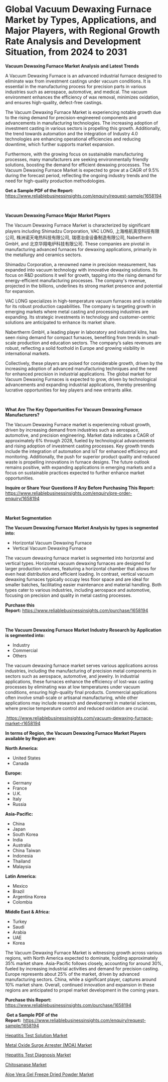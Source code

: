 <p><h1>Global Vacuum Dewaxing Furnace Market by Types, Applications, and Major Players, with Regional Growth Rate Analysis and Development Situation, from 2024 to 2031</h1></p><p><strong>Vacuum Dewaxing Furnace Market Analysis and Latest Trends</strong></p>
<p><p>A Vacuum Dewaxing Furnace is an advanced industrial furnace designed to eliminate wax from investment castings under vacuum conditions. It is essential in the manufacturing process for precision parts in various industries such as aerospace, automotive, and medical. The vacuum environment enhances the efficiency of wax removal, minimizes oxidation, and ensures high-quality, defect-free castings.</p><p>The Vacuum Dewaxing Furnace Market is experiencing notable growth due to the rising demand for precision-engineered components and advancements in manufacturing technologies. The increasing adoption of investment casting in various sectors is propelling this growth. Additionally, the trend towards automation and the integration of Industry 4.0 technologies are enhancing operational efficiencies and reducing downtime, which further supports market expansion.</p><p>Furthermore, with the growing focus on sustainable manufacturing processes, many manufacturers are seeking environmentally friendly solutions, boosting the demand for efficient dewaxing processes. The Vacuum Dewaxing Furnace Market is expected to grow at a CAGR of 9.5% during the forecast period, reflecting the ongoing industry trends and the need for high-quality production methodologies.</p></p>
<p><strong>Get a Sample PDF of the Report:&nbsp;</strong> <a href="https://www.reliablebusinessinsights.com/enquiry/request-sample/1658194?utm_campaign=48&utm_medium=2&utm_source=Github&utm_content=ia&utm_term=28092024&utm_id=vacuum-dewaxing-furnace">https://www.reliablebusinessinsights.com/enquiry/request-sample/1658194</a></p>
<p>&nbsp;</p>
<p><strong>Vacuum Dewaxing Furnace Major Market Players</strong></p>
<p><p>The Vacuum Dewaxing Furnace Market is characterized by significant players including Shimadzu Corporation, VAC LONG, 上海格航真空科技有限公司, 株洲诺天电热科技有限公司, 瑞德冶金设备制造有限公司, Nabertherm GmbH, and 北京华翔电炉科技有限公司. These companies are pivotal in manufacturing advanced furnaces for dewaxing applications, primarily in the metallurgy and ceramics sectors.</p><p>Shimadzu Corporation, a renowned name in precision measurement, has expanded into vacuum technology with innovative dewaxing solutions. Its focus on R&D positions it well for growth, tapping into the rising demand for energy-efficient manufacturing processes. The company's revenue, projected in the billions, underlines its strong market presence and potential for expansion.</p><p>VAC LONG specializes in high-temperature vacuum furnaces and is notable for its robust production capabilities. The company is targeting growth in emerging markets where metal casting and processing industries are expanding. Its strategic investments in technology and customer-centric solutions are anticipated to enhance its market share.</p><p>Nabertherm GmbH, a leading player in laboratory and industrial kilns, has seen rising demand for compact furnaces, benefiting from trends in small-scale production and education sectors. The company’s sales revenues are robust, reflecting a solid foothold in Europe and growing visibility in international markets.</p><p>Collectively, these players are poised for considerable growth, driven by the increasing adoption of advanced manufacturing techniques and the need for enhanced precision in industrial applications. The global market for Vacuum Dewaxing Furnaces is expected to grow, driven by technological advancements and expanding industrial applications, thereby presenting lucrative opportunities for key players and new entrants alike.</p></p>
<p>&nbsp;</p>
<p><strong>What Are The Key Opportunities For Vacuum Dewaxing Furnace Manufacturers?</strong></p>
<p><p>The Vacuum Dewaxing Furnace market is experiencing robust growth, driven by increasing demand from industries such as aerospace, automotive, and precision engineering. Market data indicates a CAGR of approximately 6% through 2028, fueled by technological advancements and rising adoption of investment casting processes. Key growth trends include the integration of automation and IoT for enhanced efficiency and monitoring. Additionally, the push for superior product quality and reduced waste is propelling innovations in furnace designs. The future outlook remains positive, with expanding applications in emerging markets and a focus on sustainable practices expected to further enhance market opportunities.</p></p>
<p><strong>Inquire or Share Your Questions If Any Before Purchasing This Report:</strong> <a href="https://www.reliablebusinessinsights.com/enquiry/pre-order-enquiry/1658194?utm_campaign=48&utm_medium=2&utm_source=Github&utm_content=ia&utm_term=28092024&utm_id=vacuum-dewaxing-furnace">https://www.reliablebusinessinsights.com/enquiry/pre-order-enquiry/1658194</a></p>
<p>&nbsp;</p>
<p><strong>Market Segmentation</strong></p>
<p><strong>The Vacuum Dewaxing Furnace Market Analysis by types is segmented into:</strong></p>
<p><ul><li>Horizontal Vacuum Dewaxing Furnace</li><li>Vertical Vacuum Dewaxing Furnace</li></ul></p>
<p><p>The vacuum dewaxing furnace market is segmented into horizontal and vertical types. Horizontal vacuum dewaxing furnaces are designed for larger production volumes, featuring a horizontal chamber that allows for even heat distribution and efficient loading. In contrast, vertical vacuum dewaxing furnaces typically occupy less floor space and are ideal for smaller batches, facilitating easier maintenance and material handling. Both types cater to various industries, including aerospace and automotive, focusing on precision and quality in metal casting processes.</p></p>
<p><strong>Purchase this Report:&nbsp;</strong><a href="https://www.reliablebusinessinsights.com/purchase/1658194?utm_campaign=48&utm_medium=2&utm_source=Github&utm_content=ia&utm_term=28092024&utm_id=vacuum-dewaxing-furnace">https://www.reliablebusinessinsights.com/purchase/1658194</a></p>
<p>&nbsp;</p>
<p><strong>The Vacuum Dewaxing Furnace Market Industry Research by Application is segmented into:</strong></p>
<p><ul><li>Industry</li><li>Commercial</li><li>Others</li></ul></p>
<p><p>The vacuum dewaxing furnace market serves various applications across industries, including the manufacturing of precision metal components in sectors such as aerospace, automotive, and jewelry. In industrial applications, these furnaces enhance the efficiency of lost-wax casting processes by eliminating wax at low temperatures under vacuum conditions, ensuring high-quality final products. Commercial applications often involve small-scale or artisanal manufacturing, while other applications may include research and development in material sciences, where precise temperature control and reduced oxidation are crucial.</p></p>
<p><a href="https://www.reliablebusinessinsights.com/vacuum-dewaxing-furnace-market-r1658194?utm_campaign=48&utm_medium=2&utm_source=Github&utm_content=ia&utm_term=28092024&utm_id=vacuum-dewaxing-furnace">&nbsp;https://www.reliablebusinessinsights.com/vacuum-dewaxing-furnace-market-r1658194</a></p>
<p><strong>In terms of Region, the Vacuum Dewaxing Furnace Market Players available by Region are:</strong></p>
<p>
    <p> <strong> North America: </strong>
        <ul>
            <li>United States</li>
            <li>Canada</li>
        </ul>
        </p> 
    <p> <strong> Europe: </strong>
        <ul>
            <li>Germany</li>
            <li>France</li>
            <li>U.K.</li>
            <li>Italy</li>
            <li>Russia</li>
        </ul>
        </p> 
    <p> <strong> Asia-Pacific: </strong>
        <ul>
            <li>China</li>
            <li>Japan</li>
            <li>South Korea</li>
            <li>India</li>
            <li>Australia</li>
            <li>China Taiwan</li>
            <li>Indonesia</li>
            <li>Thailand</li>
            <li>Malaysia</li>
        </ul>
        </p> 
    <p> <strong> Latin America: </strong>
        <ul>
            <li>Mexico</li>
            <li>Brazil</li>
            <li>Argentina Korea</li>
            <li>Colombia</li>
        </ul>
        </p> 
    <p> <strong> Middle East & Africa: </strong>
        <ul>
            <li>Turkey</li>
            <li>Saudi</li>
            <li>Arabia</li>
            <li>UAE</li>
            <li>Korea</li>
        </ul>
    </p>
    </p>
<p><p>The Vacuum Dewaxing Furnace Market is witnessing growth across various regions, with North America expected to dominate, holding approximately 35% market share. Asia-Pacific follows closely, accounting for around 30%, fueled by increasing industrial activities and demand for precision casting. Europe represents about 25% of the market, driven by advanced manufacturing sectors. China, while a significant player, captures around 10% market share. Overall, continued innovation and expansion in these regions are anticipated to propel market development in the coming years.</p></p>
<p><strong>Purchase this Report: </strong><a href="https://www.reliablebusinessinsights.com/purchase/1658194?utm_campaign=48&utm_medium=2&utm_source=Github&utm_content=ia&utm_term=28092024&utm_id=vacuum-dewaxing-furnace">https://www.reliablebusinessinsights.com/purchase/1658194</a></p>
<p>&nbsp;<strong>Get a Sample PDF of the Report:&nbsp;&nbsp;</strong><a href="https://www.reliablebusinessinsights.com/enquiry/request-sample/1658194?utm_campaign=48&utm_medium=2&utm_source=Github&utm_content=ia&utm_term=28092024&utm_id=vacuum-dewaxing-furnace">https://www.reliablebusinessinsights.com/enquiry/request-sample/1658194</a></p>
<p><strong></strong></p>
<p><p><a href="https://issuu.com/reportprime-2/docs/hepatitis-test-solution-market-size_7d03c0acb03209?utm_campaign=48&utm_medium=2&utm_source=Github&utm_content=ia&utm_term=28092024&utm_id=vacuum-dewaxing-furnace">Hepatitis Test Solution Market</a></p><p><a href="https://github.com/alesiasc0na/Market-Research-Report-List-1/blob/main/metal-oxide-surge-arrester-moa-market.md?utm_campaign=48&utm_medium=2&utm_source=Github&utm_content=ia&utm_term=28092024&utm_id=vacuum-dewaxing-furnace">Metal Oxide Surge Arrester (MOA) Market</a></p><p><a href="https://issuu.com/reportprime-2/docs/hepatitis-test-diagnosis-market-siz_b3c312c44fabb2?utm_campaign=48&utm_medium=2&utm_source=Github&utm_content=ia&utm_term=28092024&utm_id=vacuum-dewaxing-furnace">Hepatitis Test Diagnosis Market</a></p><p><a href="https://www.linkedin.com/pulse/how-regional-global-trends-shaping-chitosanase-market-year-npgoe?utm_campaign=48&utm_medium=2&utm_source=Github&utm_content=ia&utm_term=28092024&utm_id=vacuum-dewaxing-furnace">Chitosanase Market</a></p><p><a href="https://www.linkedin.com/pulse/aloe-vera-gel-freeze-dried-powder-market-outlook-complete-goqge?utm_campaign=48&utm_medium=2&utm_source=Github&utm_content=ia&utm_term=28092024&utm_id=vacuum-dewaxing-furnace">Aloe Vera Gel Freeze Dried Powder Market</a></p></p>